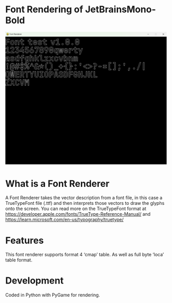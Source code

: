 # Font Rendering of JetBrainsMono-Bold
![screenshot](/docs/assets/screenshot1.png)

# What is a Font Renderer
A Font Renderer takes the vector description from a font file, in this case a TrueTypeFont file (.ttf) and then interprets those vectors to draw the glyphs onto the screen. You can read more on the TrueTypeFont format at https://developer.apple.com/fonts/TrueType-Reference-Manual/ and https://learn.microsoft.com/en-us/typography/truetype/

# Features 
This font renderer supports format 4 ‘cmap’ table. 
As well as full byte ‘loca’ table format.

# Development
Coded in Python with PyGame for rendering.

